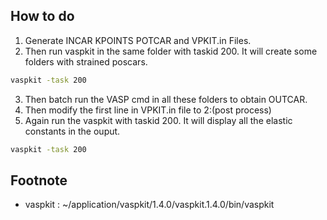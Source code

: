 ## How to do 

1. Generate INCAR KPOINTS POTCAR and VPKIT.in Files.
2. Then run vaspkit in the same folder with taskid 200. It will create some folders with strained poscars.
```bash
vaspkit -task 200
```
3. Then batch run the VASP cmd in all these folders to obtain OUTCAR.
4. Then modify the first line in VPKIT.in file to 2:(post process)
5. Again run the vaspkit with taskid 200. It will display all the elastic constants in the ouput.
```bash
vaspkit -task 200
```


## Footnote
* vaspkit : ~/application/vaspkit/1.4.0/vaspkit.1.4.0/bin/vaspkit